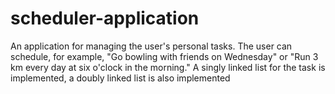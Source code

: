 # scheduler-application
An application for managing the user's personal tasks. The user can schedule, for example, "Go bowling with friends on Wednesday" or "Run 3 km every day at six o'clock in the morning."
A singly linked list for the task is implemented, a doubly linked list is also implemented
